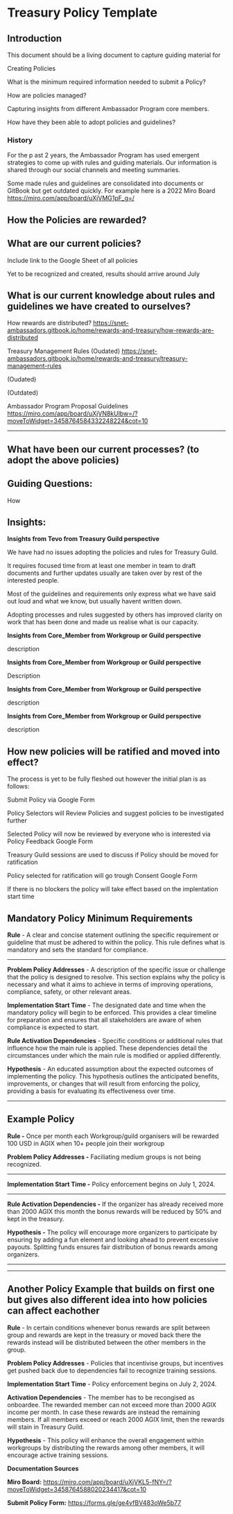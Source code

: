 # Treasury Policy Template



## Introduction

This document should be a living document to capture guiding material for

Creating Policies

What is the minimum required information needed to submit a Policy?

How are policies managed?

Capturing insights from different Ambassador Program core members.

How have they been able to adopt policies and guidelines?



### History

For the p ast 2 years, the Ambassador Program has used emergent strategies to come up with rules and guiding materials. Our information is shared through our social channels and meeting summaries.

Some made rules and guidelines are consolidated into documents or GitBook but get outdated quickly. For example here is a 2022 Miro Board https://miro.com/app/board/uXjVMG1pF_g=/



## How the Policies are rewarded?



## What are our current policies?

Include link to the Google Sheet of all policies



Yet to be recognized and created, results should arrive around July



## What is our current knowledge about rules and guidelines we have created to ourselves?

How rewards are distributed? https://snet-ambassadors.gitbook.io/home/rewards-and-treasury/how-rewards-are-distributed



Treasury Management Rules (Oudated) https://snet-ambassadors.gitbook.io/home/rewards-and-treasury/treasury-management-rules



(Oudated)



(Outdated)



Ambassador Program Proposal Guidelines https://miro.com/app/board/uXjVN8kUlbw=/?moveToWidget=3458764584332248224&cot=10







****

## What have been our current processes? (to adopt the above policies)

## Guiding Questions:

How



## Insights:

**Insights from Tevo from Treasury Guild perspective**

We have had no issues adopting the policies and rules for Treasury Guild.

It requires focused time from at least one member in team to draft documents and further updates usually are taken over by rest of the interested people.



Most of the guidelines and requirements only express what we have said out loud and what we know, but usually havent written down.

Adopting processes and rules suggested by others has improved clarity on work that has been done and made us realise what is our capacity.



**Insights from Core_Member from Workgroup or Guild perspective**

description



**Insights from Core_Member from Workgroup or Guild perspective**

Description



**Insights from Core_Member from Workgroup or Guild perspective**

description



**Insights from Core_Member from Workgroup or Guild perspective**

description







## How new policies will be ratified and moved into effect?

The process is yet to be fully fleshed out however the initial plan is as follows:

Submit Policy via Google Form

Policy Selectors will Review Policies and suggest policies to be investigated further

Selected Policy will now be reviewed by everyone who is interested via Policy Feedback Google Form

Treasury Guild sessions are used to discuss if Policy should be moved for ratification

Policy selected for ratification will go trough Consent Google Form

If there is no blockers the policy will take effect based on the implentation start time





## Mandatory Policy Minimum Requirements

**Rule** - A clear and concise statement outlining the specific requirement or guideline that must be adhered to within the policy. This rule defines what is mandatory and sets the standard for compliance.

****

**Problem Policy Addresses** - A description of the specific issue or challenge that the policy is designed to resolve. This section explains why the policy is necessary and what it aims to achieve in terms of improving operations, compliance, safety, or other relevant areas.



**Implementation Start Time** - The designated date and time when the mandatory policy will begin to be enforced. This provides a clear timeline for preparation and ensures that all stakeholders are aware of when compliance is expected to start.



**Rule Activation Dependencies** - Specific conditions or additional rules that influence how the main rule is applied. These dependencies detail the circumstances under which the main rule is modified or applied differently.



**Hypothesis** - An educated assumption about the expected outcomes of implementing the policy. This hypothesis outlines the anticipated benefits, improvements, or changes that will result from enforcing the policy, providing a basis for evaluating its effectiveness over time.



****



## Example Policy

**Rule -** Once per month each Workgroup/guild organisers will be rewarded 100 USD in AGIX when 10+ people join their workgroup



**Problem Policy Addresses -** Faciliating medium groups is not being recognized.

****

**Implementation Start Time -** Policy enforcement begins on July 1, 2024.

****

**Rule Activation Dependencies -** If the organizer has already received more than 2000 AGIX this month the bonus rewards will be reduced by 50% and kept in the treasury.



**Hypothesis -** The policy will encourage more organizers to participate by ensuring by adding a fun element and looking ahead to prevent excessive payouts. Splitting funds ensures fair distribution of bonus rewards among organizers.

****

****

## Another Policy Example that builds on first one but gives also different idea into how policies can affect eachother

**Rule** - In certain conditions whenever bonus rewards are split between group and rewards are kept in the treasury or moved back there the rewards instead will be distributed between the other members in the group.



**Problem Policy Addresses** - Policies that incentivise groups, but incentives get pushed back due to dependencies fail to recognize training sessions.



**Implementation Start Time** - Policy enforcement begins on July 2, 2024.



**Activation Dependencies** - The member has to be recongised as onboardee. The rewarded member can not exceed more than 2000 AGIX income per month. In case these rewards are instead the remaining members. If all members exceed or reach 2000 AGIX limit, then the rewards will stain in Treasury Guild.



**Hypothesis** - This policy will enhance the overall engagement within workgroups by distributing the rewards among other members, it will encourage active training sessions.





**Documentation Sources**

**Miro Board:**  https://miro.com/app/board/uXjVKL5-fNY=/?moveToWidget=3458764588020234417&cot=10

**Submit Policy Form:**  https://forms.gle/ge4vfBV483oWe5b77



